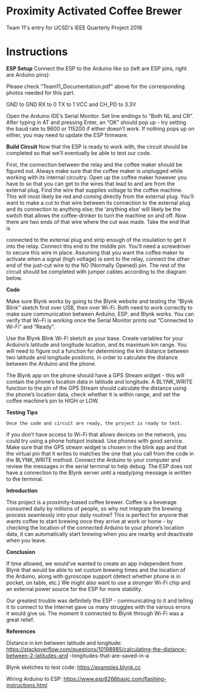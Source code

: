 # Proximity Activated Coffee Brewer
Team 11's entry for UCSD's IEEE Quarterly Project 2018

# Instructions

**ESP Setup**
Connect the ESP to the Arduino like so (left are ESP pins, right are Arduino pins):

Please check "Team11_Documentation.pdf" above for the corresponding photos needed for this part.

GND to GND
RX to 0
TX to 1
VCC and CH_PD to 3.3V

Open the Arduino IDE’s Serial Monitor. Set line endings to “Both NL and CR”. After
typing in AT and pressing Enter, an “OK” should pop up - try setting the baud rate to 9600 or
115200 if either doesn’t work. If nothing pops up on either, you may need to update the ESP
firmware.

**Build Circuit**
Now that the ESP is ready to work with, the circuit should be completed so that we’ll
eventually be able to test our code.

First, the connection between the relay and the coffee maker should be figured out.
Always make sure that the coffee maker is unplugged while working with its internal circuitry.
Open up the coffee maker however you have to so that you can get to the wires that lead to and
are from the external plug. Find the wire that supplies voltage to the coffee machine. This will
most likely be red and coming directly from the external plug. You’ll want to make a cut to that
wire between its connection to the external plug and its connection to anything else; the
‘anything else’ will likely be the switch that allows the coffee-drinker to turn the machine on and
off. Now there are two ends of that wire where the cut was made. Take the end that is


connected to the external plug and strip enough of the insulation to get it into the relay. Connect
this end to the middle pin. You’ll need a screwdriver to secure this wire in place. Assuming that
you want the coffee maker to activate when a signal (high voltage) is sent to the relay, connect
the other end of the just-cut wire to the NO (Normally Opened) pin. The rest of the circuit should
be completed with jumper cables according to the diagram below.

**Code**

Make sure Blynk works by going to the Blynk website and testing the “Blynk Blink”
sketch first over USB, then over Wi-Fi. Both need to work correctly to make sure communication
between Arduino, ESP, and Blynk works. You can verify that Wi-Fi is working once the Serial
Monitor prints out “Connected to Wi-Fi” and “Ready”.

Use the Blynk Blink Wi-Fi sketch as your base. Create variables for your Arduino’s
latitude and longitude location, and its maximum km range. You will need to figure out a function
for determining the km distance between two latitude and longitude positions, in order to
calculate the distance between the Arduino and the phone.

The Blynk app on the phone should have a GPS Stream widget - this will contain the
phone’s location data in latitude and longitude. A BLYNK_WRITE function to the pin of the GPS
Stream should calculate the distance using the phone’s location data, check whether it is within
range, and set the coffee machine’s pin to HIGH or LOW.

**Testing Tips**

```
Once the code and circuit are ready, the project is ready to test.
```
If you don’t have access to Wi-Fi that allows devices on the network, you could try using
a phone hotspot instead. Use phones with good service. Make sure that the GPS stream widget
is chosen in the blink app and that the virtual pin that it writes to matches the one that you call
from the code in the BLYNK_WRITE method. Connect the Arduino to your computer and review
the messages in the serial terminal to help debug. The ESP does not have a connection to the
Blynk server until a ready/ping message is written to the terminal.

**Introduction**

This project is a proximity-based coffee brewer. Coffee is a beverage consumed daily by
millions of people, so why not integrate the brewing process seamlessly into your daily routine?
This is perfect for anyone that wants coffee to start brewing once they arrive at work or home -
by checking the location of the connected Arduino to your phone’s location data, it can
automatically start brewing when you are nearby and deactivate when you leave.


**Conclusion**

If time allowed, we would’ve wanted to create an app independent from Blynk that would
be able to set custom brewing times and the location of the Arduino, along with gyroscope
support (detect whether phone is in pocket, on table, etc.) We might also want to use a stronger
Wi-Fi chip and an external power source for the ESP for more stability.

Our greatest trouble was definitely the ESP - communicating to it and telling it to connect
to the Internet gave us many struggles with the various errors it would give us. The moment it
connected to Blynk through Wi-Fi was a great relief.

**References**

Distance in km between latitude and longitude:
https://stackoverflow.com/questions/10198985/calculating-the-distance-between-2-latitudes-and
-longitudes-that-are-saved-in-a

Blynk sketches to test code:
https://examples.blynk.cc

Wiring Arduino to ESP:
https://www.esp8266basic.com/flashing-instructions.html
